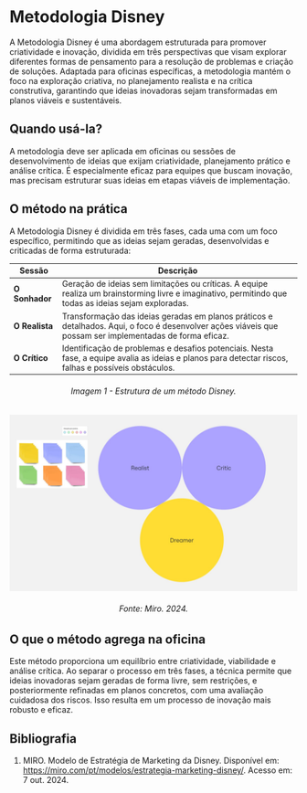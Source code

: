 # Metodologia Disney 

A Metodologia Disney é uma abordagem estruturada para promover criatividade e inovação, dividida em três perspectivas que visam explorar diferentes formas de pensamento para a resolução de problemas e criação de soluções. Adaptada para oficinas específicas, a metodologia mantém o foco na exploração criativa, no planejamento realista e na crítica construtiva, garantindo que ideias inovadoras sejam transformadas em planos viáveis e sustentáveis.

## Quando usá-la?

A metodologia deve ser aplicada em oficinas ou sessões de desenvolvimento de ideias que exijam criatividade, planejamento prático e análise crítica. É especialmente eficaz para equipes que buscam inovação, mas precisam estruturar suas ideias em etapas viáveis de implementação.

## O método na prática

A Metodologia Disney é dividida em três fases, cada uma com um foco específico, permitindo que as ideias sejam geradas, desenvolvidas e criticadas de forma estruturada:

| Sessão          | Descrição                                                                                                                                                    |
|-----------------|--------------------------------------------------------------------------------------------------------------------------------------------------------------|
| **O Sonhador**  | Geração de ideias sem limitações ou críticas. A equipe realiza um brainstorming livre e imaginativo, permitindo que todas as ideias sejam exploradas.           |
| **O Realista**  | Transformação das ideias geradas em planos práticos e detalhados. Aqui, o foco é desenvolver ações viáveis que possam ser implementadas de forma eficaz.        |
| **O Crítico**   | Identificação de problemas e desafios potenciais. Nesta fase, a equipe avalia as ideias e planos para detectar riscos, falhas e possíveis obstáculos.           |

<h6 align="center">Imagem 1 - Estrutura de um método Disney.</h6>

![cnpImg](assets/disney.jpg)

<h6 align="center">Fonte: Miro. 2024. </a></h6>

## O que o método agrega na oficina

Este método proporciona um equilíbrio entre criatividade, viabilidade e análise crítica. Ao separar o processo em três fases, a técnica permite que ideias inovadoras sejam geradas de forma livre, sem restrições, e posteriormente refinadas em planos concretos, com uma avaliação cuidadosa dos riscos. Isso resulta em um processo de inovação mais robusto e eficaz.


## Bibliografia

1. MIRO. Modelo de Estratégia de Marketing da Disney. Disponível em: https://miro.com/pt/modelos/estrategia-marketing-disney/. Acesso em: 7 out. 2024.
